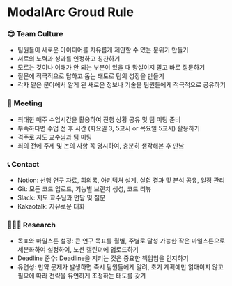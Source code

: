 # ModalArc Groud Rule

### 😎 Team Culture
* 팀원들이 새로운 아이디어를 자유롭게 제안할 수 있는 분위기 만들기
* 서로의 노력과 성과를 인정하고 칭찬하기
* 모르는 것이나 이해가 안 되는 부분이 있을 때 망설이지 말고 바로 질문하기
* 질문에 적극적으로 답하고 돕는 태도로 팀의 성장을 만들기
* 각자 맡은 분야에서 알게 된 새로운 정보나 기술을 팀원들에게 적극적으로 공유하기

### 🤝 Meeting
* 최대한 매주 수업시간을 활용하여 진행 상황 공유 및 팀 미팅 준비
* 부족하다면 수업 전 후 시간 (화요일 3, 5교시 or 목요일 5교시) 활용하기
* 격주로 지도 교수님과 팀 미팅
* 회의 전에 주제 및 논의 사항 꼭 명시하여, 충분히 생각해본 후 만남

### 📞 Contact
* Notion: 선행 연구 자료, 회의록, 아키텍처 설계, 실험 결과 및 분석 공유, 일정 관리
* Git: 모든 코드 업로드, 기능별 브랜치 생성, 코드 리뷰
* Slack: 지도 교수님과 면담 및 질문
* Kakaotalk: 자유로운 대화

### 👩🏻‍💻 Research
* 목표와 마일스톤 설정: 큰 연구 목표를 월별, 주별로 달성 가능한 작은 마일스톤으로 세분화하여 설정하여, 노션 캘린더에 업로드하기
* Deadline 준수: Deadline을 지키는 것은 중요한 책임임을 인지하기
* 유연성: 만약 문제가 발생하면 즉시 팀원들에게 알려, 초기 계획에만 얽매이지 않고 필요에 따라 전략을 유연하게 조정하는 태도를 갖기

